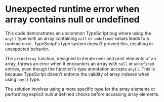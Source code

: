 # Unexpected runtime error when array contains null or undefined

This code demonstrates an uncommon TypeScript bug where using the `any[]` type with an array containing `null` or `undefined` values leads to a runtime error. TypeScript's type system doesn't prevent this, resulting in unexpected behavior.

The `printArray` function, designed to iterate over and print elements of an array, throws an error when it encounters an array with `null` or `undefined` entries, even though the function's type annotation accepts `any[]`. This is because TypeScript doesn't enforce the validity of array indexes when using `any[]` type. 

The solution involves using a more specific type for the array elements or performing explicit null/undefined checks before accessing array elements.